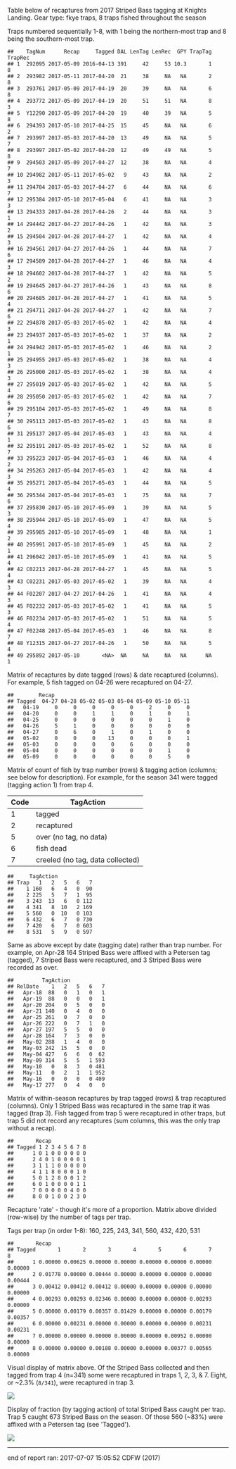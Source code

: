 
Table below of recaptures from 2017 Striped Bass tagging at Knights Landing.
Gear type: fkye traps, 8 traps fished throughout the season

Traps numbered sequentially 1-8, with 1 being the northern-most trap and 8 being the southern-most trap.

    ##    TagNum      Recap     Tagged DAL LenTag LenRec  GPY TrapTag TrapRec
    ## 1  292095 2017-05-09 2016-04-13 391     42     53 10.3       1       8
    ## 2  293982 2017-05-11 2017-04-20  21     38     NA   NA       2       8
    ## 3  293761 2017-05-09 2017-04-19  20     39     NA   NA       6       8
    ## 4  293772 2017-05-09 2017-04-19  20     51     51   NA       8       3
    ## 5  Y12290 2017-05-09 2017-04-20  19     40     39   NA       5       8
    ## 6  294393 2017-05-10 2017-04-25  15     45     NA   NA       6       2
    ## 7  293997 2017-05-03 2017-04-20  13     49     NA   NA       5       7
    ## 8  293997 2017-05-02 2017-04-20  12     49     49   NA       5       8
    ## 9  294503 2017-05-09 2017-04-27  12     38     NA   NA       4       7
    ## 10 294982 2017-05-11 2017-05-02   9     43     NA   NA       2       3
    ## 11 294704 2017-05-03 2017-04-27   6     44     NA   NA       6       7
    ## 12 295384 2017-05-10 2017-05-04   6     41     NA   NA       3       3
    ## 13 294333 2017-04-28 2017-04-26   2     44     NA   NA       3       1
    ## 14 294442 2017-04-27 2017-04-26   1     42     NA   NA       3       2
    ## 15 294504 2017-04-28 2017-04-27   1     42     NA   NA       4       3
    ## 16 294561 2017-04-27 2017-04-26   1     44     NA   NA       7       6
    ## 17 294589 2017-04-28 2017-04-27   1     46     NA   NA       4       3
    ## 18 294602 2017-04-28 2017-04-27   1     42     NA   NA       5       2
    ## 19 294645 2017-04-27 2017-04-26   1     43     NA   NA       8       6
    ## 20 294685 2017-04-28 2017-04-27   1     41     NA   NA       5       4
    ## 21 294711 2017-04-28 2017-04-27   1     42     NA   NA       7       6
    ## 22 294878 2017-05-03 2017-05-02   1     42     NA   NA       4       3
    ## 23 294937 2017-05-03 2017-05-02   1     37     NA   NA       2       1
    ## 24 294942 2017-05-03 2017-05-02   1     46     NA   NA       2       1
    ## 25 294955 2017-05-03 2017-05-02   1     38     NA   NA       4       3
    ## 26 295000 2017-05-03 2017-05-02   1     38     NA   NA       4       3
    ## 27 295019 2017-05-03 2017-05-02   1     42     NA   NA       5       4
    ## 28 295050 2017-05-03 2017-05-02   1     42     NA   NA       7       6
    ## 29 295104 2017-05-03 2017-05-02   1     49     NA   NA       8       7
    ## 30 295113 2017-05-03 2017-05-02   1     43     NA   NA       8       6
    ## 31 295137 2017-05-04 2017-05-03   1     43     NA   NA       4       1
    ## 32 295191 2017-05-03 2017-05-02   1     52     NA   NA       8       7
    ## 33 295223 2017-05-04 2017-05-03   1     46     NA   NA       4       2
    ## 34 295263 2017-05-04 2017-05-03   1     42     NA   NA       4       3
    ## 35 295271 2017-05-04 2017-05-03   1     44     NA   NA       5       4
    ## 36 295344 2017-05-04 2017-05-03   1     75     NA   NA       7       6
    ## 37 295830 2017-05-10 2017-05-09   1     39     NA   NA       5       3
    ## 38 295944 2017-05-10 2017-05-09   1     47     NA   NA       5       4
    ## 39 295985 2017-05-10 2017-05-09   1     48     NA   NA       1       2
    ## 40 295991 2017-05-10 2017-05-09   1     45     NA   NA       2       1
    ## 41 296042 2017-05-10 2017-05-09   1     41     NA   NA       5       4
    ## 42 C02213 2017-04-28 2017-04-27   1     45     NA   NA       5       4
    ## 43 C02231 2017-05-03 2017-05-02   1     39     NA   NA       4       3
    ## 44 F02207 2017-04-27 2017-04-26   1     41     NA   NA       4       3
    ## 45 F02232 2017-05-03 2017-05-02   1     41     NA   NA       5       3
    ## 46 F02234 2017-05-03 2017-05-02   1     51     NA   NA       5       4
    ## 47 F02248 2017-05-04 2017-05-03   1     46     NA   NA       8       7
    ## 48 Y12315 2017-04-27 2017-04-26   1     50     NA   NA       5       4
    ## 49 295892 2017-05-10       <NA>  NA     NA     NA   NA      NA       1

Matrix of recaptures by date tagged (rows) & date recaptured (columns). For example, 5 fish tagged on 04-26 were recaptured on 04-27.

    ##        Recap
    ## Tagged  04-27 04-28 05-02 05-03 05-04 05-09 05-10 05-11
    ##   04-19     0     0     0     0     0     2     0     0
    ##   04-20     0     0     1     1     0     1     0     1
    ##   04-25     0     0     0     0     0     0     1     0
    ##   04-26     5     1     0     0     0     0     0     0
    ##   04-27     0     6     0     1     0     1     0     0
    ##   05-02     0     0     0    13     0     0     0     1
    ##   05-03     0     0     0     0     6     0     0     0
    ##   05-04     0     0     0     0     0     0     1     0
    ##   05-09     0     0     0     0     0     0     5     0

Matrix of count of fish by trap number (rows) & tagging action (columns; see below for description). For example, for the season 341 were tagged (tagging action 1) from trap 4.

| Code | TagAction                        |
|------|----------------------------------|
| 1    | tagged                           |
| 2    | recaptured                       |
| 5    | over (no tag, no data)           |
| 6    | fish dead                        |
| 7    | creeled (no tag, data collected) |

    ##     TagAction
    ## Trap   1   2   5   6   7
    ##    1 160   6   4   0  90
    ##    2 225   5   7   1  95
    ##    3 243  13   6   0 112
    ##    4 341   8  10   2 169
    ##    5 560   0  10   0 103
    ##    6 432   6   7   0 730
    ##    7 420   6   7   0 603
    ##    8 531   5   9   0 597

Same as above except by date (tagging date) rather than trap number. For example, on Apr-28 164 Striped Bass were affixed with a Petersen tag (tagged), 7 Striped Bass were recaptured, and 3 Striped Bass were recorded as over.

    ##         TagAction
    ## RelDate    1   2   5   6   7
    ##   Apr-18  88   0   1   0   1
    ##   Apr-19  88   0   0   0   1
    ##   Apr-20 204   0   5   0   0
    ##   Apr-21 140   0   4   0   0
    ##   Apr-25 261   0   7   0   0
    ##   Apr-26 222   0   7   1   0
    ##   Apr-27 197   5   5   0   0
    ##   Apr-28 164   7   3   0   0
    ##   May-02 288   1   4   0   0
    ##   May-03 242  15   5   0   0
    ##   May-04 427   6   6   0  62
    ##   May-09 314   5   5   1 593
    ##   May-10   0   8   3   0 481
    ##   May-11   0   2   1   1 952
    ##   May-16   0   0   0   0 409
    ##   May-17 277   0   4   0   0

Matrix of within-season recaptures by trap tagged (rows) & trap recaptured (columns). Only 1 Striped Bass was recaptured in the same trap it was tagged (trap 3). Fish tagged from trap 5 were recaptured in other traps, but trap 5 did not record any recaptures (sum columns, this was the only trap without a recap).

    ##       Recap
    ## Tagged 1 2 3 4 5 6 7 8
    ##      1 0 1 0 0 0 0 0 0
    ##      2 4 0 1 0 0 0 0 1
    ##      3 1 1 1 0 0 0 0 0
    ##      4 1 1 8 0 0 0 1 0
    ##      5 0 1 2 8 0 0 1 2
    ##      6 0 1 0 0 0 0 1 1
    ##      7 0 0 0 0 0 4 0 0
    ##      8 0 0 1 0 0 2 3 0

Recapture 'rate' - though it's more of a proportion. Matrix above divided (row-wise) by the number of tags per trap.

Tags per trap (in order 1-8): 160, 225, 243, 341, 560, 432, 420, 531

    ##       Recap
    ## Tagged       1       2       3       4       5       6       7       8
    ##      1 0.00000 0.00625 0.00000 0.00000 0.00000 0.00000 0.00000 0.00000
    ##      2 0.01778 0.00000 0.00444 0.00000 0.00000 0.00000 0.00000 0.00444
    ##      3 0.00412 0.00412 0.00412 0.00000 0.00000 0.00000 0.00000 0.00000
    ##      4 0.00293 0.00293 0.02346 0.00000 0.00000 0.00000 0.00293 0.00000
    ##      5 0.00000 0.00179 0.00357 0.01429 0.00000 0.00000 0.00179 0.00357
    ##      6 0.00000 0.00231 0.00000 0.00000 0.00000 0.00000 0.00231 0.00231
    ##      7 0.00000 0.00000 0.00000 0.00000 0.00000 0.00952 0.00000 0.00000
    ##      8 0.00000 0.00000 0.00188 0.00000 0.00000 0.00377 0.00565 0.00000

Visual display of matrix above. Of the Striped Bass collected and then tagged from trap 4 (n=341) some were recaptured in traps 1, 2, 3, & 7. Eight, or ~2.3% (`8/341`), were recaptured in trap 3.

![](MarkRecap-Development_files/figure-markdown_github-ascii_identifiers/rr-viz-1.png)

Display of fraction (by tagging action) of total Striped Bass caught per trap. Trap 5 caught 673 Striped Bass on the season. Of those 560 (~83%) were affixed with a Petersen tag (see 'Tagged').

![](MarkRecap-Development_files/figure-markdown_github-ascii_identifiers/prop-viz-1.png)

------------------------------------------------------------------------

end of report
ran: 2017-07-07 15:05:52
CDFW (2017)
